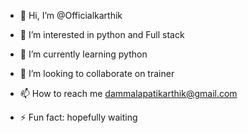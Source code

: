 - 👋 Hi, I’m @Officialkarthik
- 👀 I’m interested in python and Full stack 
- 🌱 I’m currently learning python 
- 💞️ I’m looking to collaborate on trainer 
- 📫 How to reach me dammalapatikarthik@gmail.com
  
- ⚡ Fun fact: hopefully waiting 

<!---
Officialkarthik/Officialkarthik is a ✨ special ✨ repository because its `README.md` (this file) appears on your GitHub profile.
You can click the Preview link to take a look at your changes.
--->
